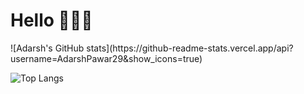 # Hello 🙋🏻‍♂️

<div>
![Adarsh's GitHub stats](https://github-readme-stats.vercel.app/api?username=AdarshPawar29&show_icons=true)

![Top Langs](https://github-readme-stats.vercel.app/api/top-langs/?username=AdarshPawar29&layout=compact)

</div>
